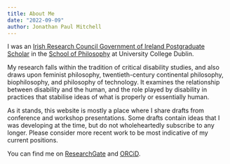 ```yaml
---
title: About Me
date: "2022-09-09"
author: Jonathan Paul Mitchell
---
```

I was an [Irish Research Council Government of Ireland Postgraduate Scholar](https://research.ie/) in the [School of Philosophy](https://www.ucd.ie/philosophy/) at University College Dublin.

My research falls within the tradition of critical disability studies, and also draws upon feminist philosophy, twentieth-century continental philosophy, biophilosophy, and philosophy of technology. It examines the relationship between disability and the human, and the role played by disability in practices that stabilise ideas of what is properly or essentially human.

As it stands, this website is mostly a place where I share drafts from conference and workshop presentations. Some drafts contain ideas that I was developing at the time, but do not wholeheartedly subscribe to any longer. Please consider more recent work to be most indicative of my current positions.

You can find me on [ResearchGate](https://www.researchgate.net/profile/Jonathan-Mitchell-4) and [ORCiD](https://orcid.org/0000-0003-4107-7453). 
